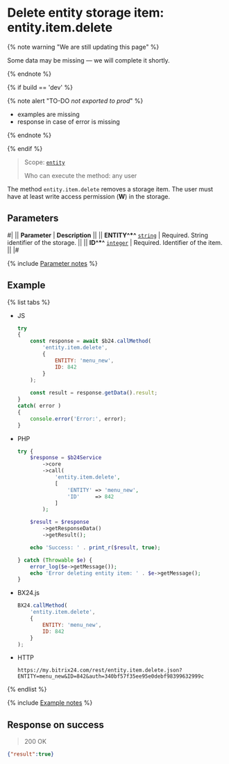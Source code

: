 # Delete entity storage item: entity.item.delete

{% note warning "We are still updating this page" %}

Some data may be missing — we will complete it shortly.

{% endnote %}

{% if build == 'dev' %}

{% note alert "TO-DO _not exported to prod_" %}

- examples are missing
- response in case of error is missing

{% endnote %}

{% endif %}

> Scope: [`entity`](../../scopes/permissions.md)
>
> Who can execute the method: any user

The method `entity.item.delete` removes a storage item. The user must have at least write access permission (**W**) in the storage.

## Parameters

#|
|| **Parameter** | **Description** ||
|| **ENTITY^*^**
[`string`](../../data-types.md) | Required. String identifier of the storage. ||
|| **ID^*^**
[`integer`](../../data-types.md) | Required. Identifier of the item. ||
|#

{% include [Parameter notes](../../../_includes/required.md) %}

## Example

{% list tabs %}

- JS

    ```js
    try
    {
    	const response = await $b24.callMethod(
    		'entity.item.delete',
    		{
    			ENTITY: 'menu_new',
    			ID: 842
    		}
    	);
    	
    	const result = response.getData().result;
    }
    catch( error )
    {
    	console.error('Error:', error);
    }
    ```

- PHP

    ```php
    try {
        $response = $b24Service
            ->core
            ->call(
                'entity.item.delete',
                [
                    'ENTITY' => 'menu_new',
                    'ID'     => 842
                ]
            );
    
        $result = $response
            ->getResponseData()
            ->getResult();
    
        echo 'Success: ' . print_r($result, true);
    
    } catch (Throwable $e) {
        error_log($e->getMessage());
        echo 'Error deleting entity item: ' . $e->getMessage();
    }
    ```

- BX24.js

    ```js
    BX24.callMethod(
        'entity.item.delete',
        {
            ENTITY: 'menu_new',
            ID: 842
        }
    );
    ```

- HTTP

    ```http
    https://my.bitrix24.com/rest/entity.item.delete.json?ENTITY=menu_new&ID=842&auth=340bf57f35ee95e0debf98399632999c
    ```

{% endlist %}

{% include [Example notes](../../../_includes/examples.md) %}

## Response on success

> 200 OK
```json
{"result":true}
```